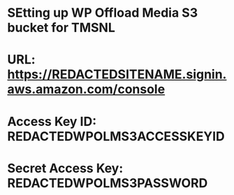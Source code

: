 # SEtting up WP Offload Media S3 bucket for TMSNL
#
#
# 
# URL: https://REDACTEDSITENAME.signin.aws.amazon.com/console
# Access Key ID: REDACTEDWPOLMS3ACCESSKEYID
# Secret Access Key: REDACTEDWPOLMS3PASSWORD